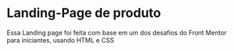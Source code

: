 # Landing-Page de produto

Essa Landing page foi feita com base em um dos desafios do Front Mentor para iniciantes, usando HTML e CSS
